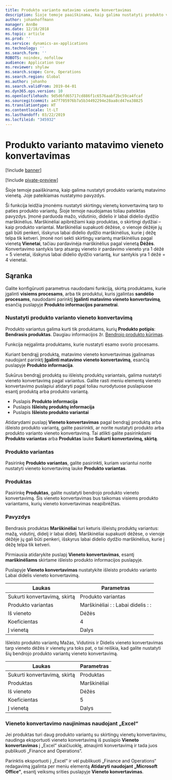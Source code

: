 ```yaml
---
title: Produkto varianto matavimo vieneto konvertavimas
description: Šioje temoje paaiškinama, kaip galima nustatyti produkto variantų matavimo vienetą.
author: johanhoffmann
manager: AnnBe
ms.date: 12/18/2018
ms.topic: article
ms.prod: ''
ms.service: dynamics-ax-applications
ms.technology: ''
ms.search.form: ''
ROBOTS: noindex, nofollow
audience: Application User
ms.reviewer: shylaw
ms.search.scope: Core, Operations
ms.search.region: Global
ms.author: johanho
ms.search.validFrom: 2019-04-01
ms.dyn365.ops.version: 10
ms.openlocfilehash: 9d5d6fd65717cd886f1c6576aabf2bc59ca4fcaf
ms.sourcegitcommit: a47f705976b7a5b34492294e28aa8cd47ea38825
ms.translationtype: HT
ms.contentlocale: lt-LT
ms.lasthandoff: 03/22/2019
ms.locfileid: "345932"
---
```

# <a name="unit-of-measure-conversion-per-product-variant"></a>Produkto varianto matavimo vieneto konvertavimas

[!include [banner](../includes/banner.md)]

[!include [pivate-preview](../includes/pivate-preview-banner.md)]

Šioje temoje paaiškinama, kaip galima nustatyti produkto variantų matavimo vienetą. Joje pateikiamas nustatymo pavyzdys.

Ši funkcija leidžia įmonėms nustatyti skirtingų vienetų konvertavimą tarp to paties produkto variantų. Šioje temoje naudojamas toliau pateiktas pavyzdys. Įmonė parduoda mažo, vidutinio, didelio ir labai didelio dydžio marškinėlius. Marškinėliai apibrėžiami kaip produktas, o skirtingi dydžiai – kaip produkto variantai. Marškinėliai supakuoti dėžėse, o vienoje dėžėje jų gali būti penkeri, išskyrus labai didelio dydžio marškinėlius, kurie į dėžę telpa tik ketveri. Įmonė nori sekti skirtingų variantų marškinėlius pagal vienetą **Vienetai**, tačiau pardavinėja marškinėlius pagal vienetą **Dėžės**. Konvertavimo santykis tarp atsargų vieneto ir pardavimo vieneto yra 1 dėžė = 5 vienetai, išskyrus labai didelio dydžio variantą, kur santykis yra 1 dėžė = 4 vienetai.

## <a name="setup"></a>Sąranka

Galite konfigūruoti parametrus naudodami funkciją, skirtą produktams, kurie įgalinti **visiems procesams**, arba tik produktui, kuris įgalintas **sandėlio procesams**, naudodami parinktį **Įgalinti matavimo vieneto konvertavimą**, esančią puslapyje **Produkto informacijos parametrai**.

### <a name="set-up-a-product-for-unit-conversion-per-variant"></a>Nustatyti produkto varianto vieneto konvertavimą

Produkto variantus galima kurti tik produktams, kurių **Produkto potipis**: **Bendrasis produktas**. Daugiau informacijos žr. [Bendrojo produkto kūrimas](tasks/create-product-master.md).

Funkcija neįgalinta produktams, kurie nustatyti esamo svorio procesams. 

Kuriant bendrąjį produktą, matavimo vieneto konvertavimas įgalinamas naudojant parinktį **Įgalinti matavimo vieneto konvertavimą**, esančią puslapyje **Produkto informacija**.

Sukūrus bendrąjį produktą su išleistų produktų variantais, galima nustatyti vieneto konvertavimą pagal variantus. Galite rasti meniu elementą vieneto konvertavimo puslapiui atidaryti pagal toliau nurodytuose puslapiuose esantį produktą arba produkto variantą.

-   Puslapis **Produkto informacija**
-   Puslapis **Išleistų produktų informacija**
-   Puslapis **Išleisto produkto variantai**

Atidarydami puslapį **Vieneto konvertavimas** pagal bendrąjį produktą arba išleisto produkto variantą, galite pasirinkti, ar norite nustatyti produkto arba produkto varianto vieneto konvertavimą. Tai atlikti galite pasirinkdami **Produkto variantas** arba **Produktas** lauke **Sukurti konvertavimą, skirtą**.

### <a name="product-variant"></a>Produkto variantas

Pasirinkę **Produkto variantas**, galite pasirinkti, kuriam variantui norite nustatyti vieneto konvertavimą lauke **Produkto variantas**.

### <a name="product"></a>Produktas

Pasirinkę **Produktas**, galite nustatyti bendrojo produkto vieneto konvertavimą. Šis vieneto konvertavimas bus taikomas visiems produkto variantams, kurių vieneto konvertavimas neapibrėžtas.

### <a name="example"></a>Pavyzdys

Bendrasis produktas **Marškinėliai** turi keturis išleistų produktų variantus: mažą, vidutinį, didelį ir labai didelį. Marškinėliai supakuoti dėžėse, o vienoje dėžėje jų gali būti penkeri, išskyrus labai didelio dydžio marškinėlius, kurie į dėžę telpa tik ketveri.

Pirmiausia atidarykite puslapį **Vieneto konvertavimas**, esantį **marškinėliams** skirtame išleisto produkto informacijos puslapyje.

Puslapyje **Vieneto konvertavimas** nustatykite išleisto produkto varianto Labai didelis vieneto konvertavimą.

| **Laukas**             | **Parametras**             |
|-----------------------|-------------------------|
| Sukurti konvertavimą, skirtą | Produkto variantas         |
| Produkto variantas       | Marškinėliai : : Labai didelis : : |
| Iš vieneto             | Dėžės                   |
| Koeficientas                | 4                       |
| Į vienetą               | Dalys                  |

Išleisto produkto variantų Mažas, Vidutinis ir Didelis vieneto konvertavimas tarp vieneto dėžės ir vienetų yra toks pat, o tai reiškia, kad galite nustatyti šių bendrojo produkto variantų vieneto konvertavimą.

| **Laukas**             | **Parametras** |
|-----------------------|-------------|
| Sukurti konvertavimą, skirtą | Produktas     |
| Produktas               | Marškinėliai     |
| Iš vieneto             | Dėžės       |
| Koeficientas                | 5           |
| Į vienetą               | Dalys      |

### <a name="using-excel-to-update-the-unit-conversions"></a>Vieneto konvertavimo naujinimas naudojant „Excel“

Jei produktas turi daug produkto variantų su skirtingų vienetų konvertavimu, naudinga eksportuoti vieneto konvertavimą iš puslapio **Vieneto konvertavimas** į „Excel“ skaičiuoklę, atnaujinti konvertavimą ir tada juos publikuoti „Finance and Operations“.

Parinktis eksportuoti į „Excel“ ir vėl publikuoti „Finance and Operations“ redagavimą įgalinta per meniu elementą **Atidaryti naudojant „Microsoft Office“**, esantį veiksmų srities puslapyje **Vieneto konvertavimas**.

